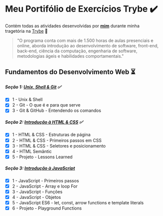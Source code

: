 # Meu Portifólio de Exercícios Trybe :heavy_check_mark:
Contém todas as atividades desenvolvidas por __[mim](https://www.linkedin.com/in/bryanadriel/)__ durante minha tragetória na [Trybe](https://www.betrybe.com/) :rocket:

>"O programa conta com mais de 1.500 horas de aulas presenciais e online, aborda introdução ao desenvolvimento de software, front-end, back-end, ciência da computação, engenharia de software, metodologias ágeis e habilidades comportamentais."

## Fundamentos do Desenvolvimento Web :hourglass_flowing_sand:

##### Seção 1: [Unix, Shell & Git](https://github.com/BryanGun/trybe-exercicios/tree/main/fundamentos/secao-1) :white_check_mark:
- [x] 1 - Unix & Shell 
- [x] 2 - Git - O que é e para que serve
- [x] 3 - Git & GitHub - Entendendo os comandos

##### Seção 2: [Introdução à HTML & CSS](https://github.com/BryanGun/trybe-exercicios/tree/main/fundamentos/secao-2-Introducao-a-HTML-%26-CSS) :white_check_mark:
- [x] 1 - HTML & CSS - Estruturas de página
- [x] 2 - HTML & CSS - Primeiros passos em CSS
- [x] 3 - HTML & CSS - Seletores e posicionamento
- [x] 4 - HTML Semântic
- [x] 5 - Projeto - Lessons Learned

##### Seção 3: [Introdução à JavaScript](https://github.com/BryanGun/trybe-exercicios/tree/main/fundamentos/secao-3-Introducao-a-javascript)
- [x] 1 - JavaScript - Primeiros passos
- [x] 2 - JavaScript - Array e loop For
- [x] 3 - JavaScript - Funções
- [x] 4 - JavaScript - Objetos
- [x] 5 - JavaScript ES6 - let, const, arrow functions e template literals
- [x] 6 - Projeto - Playground Functions
